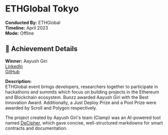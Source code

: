 # ETHGlobal Tokyo

**Conducted By:** ETHGlobal  
**Timeline:** April 2023  
**Mode:** Offline

## 🏅 Achievement Details

**Winner:** Aayush Giri  
[LinkedIn](https://www.linkedin.com/in/aayush-giri/)  
[GitHub](https://github.com/Giri-Aayush)

**Description:**  
ETHGlobal event brings developers, researchers together to participate in hackathons and summits which focus on building projects in the Ethereum and Blockchain ecosystem. Bunzz awarded Aayush Giri with the Best Innovation Award. Additionally, a Just Deploy Prize and a Pool Prize were awarded by Scroll and Polygon respectively.

The project created by Aayush Giri's team (Clamp) was an AI-powered tool named [DeCipher](https://www.bunzz.dev/decipher), which gave concise, well-structured markdowns for smart contracts and documentation.

